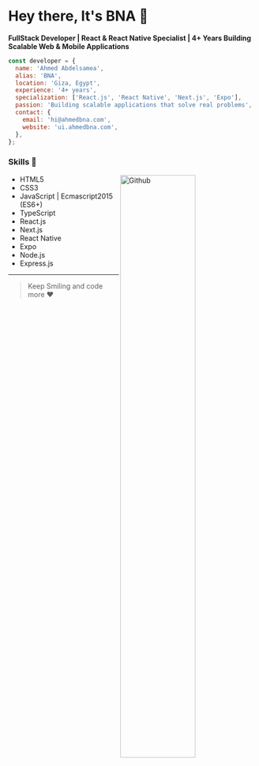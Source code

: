 # Hey there, It's BNA 👋

**FullStack Developer | React & React Native Specialist | 4+ Years Building Scalable Web & Mobile Applications**

```javascript
const developer = {
  name: 'Ahmed Abdelsamea',
  alias: 'BNA',
  location: 'Giza, Egypt',
  experience: '4+ years',
  specialization: ['React.js', 'React Native', 'Next.js', 'Expo'],
  passion: 'Building scalable applications that solve real problems',
  contact: {
    email: 'hi@ahmedbna.com',
    website: 'ui.ahmedbna.com',
  },
};
```

### Skills :rocket:

<img width="55%" align="right" alt="Github" src="https://raw.githubusercontent.com/onimur/.github/master/.resources/git-header.svg" />

- HTML5
- CSS3
- JavaScript | Ecmascript2015 (ES6+)
- TypeScript
- React.js
- Next.js
- React Native
- Expo
- Node.js
- Express.js

---

> Keep Smiling and code more :heart:
